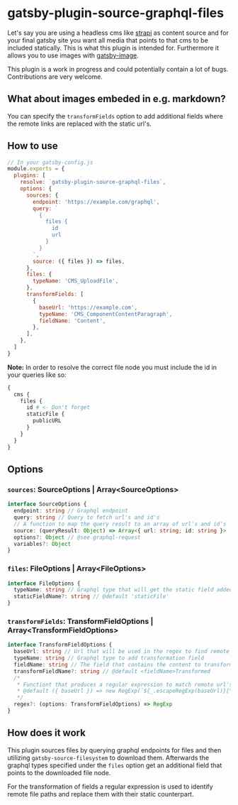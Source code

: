 # gatsby-plugin-source-graphql-files

Let's say you are using a headless cms like [strapi](http://strapi.de/) as content source and for your final gatsby site you want all media that points to that cms to be included statically. This is what this plugin is intended for. Furthermore it allows you to use images with [gatsby-image](https://www.gatsbyjs.org/packages/gatsby-image/).

This plugin is a work in progress and could potentially contain a lot of bugs. Contributions are very welcome.

## What about images embeded in e.g. markdown?

You can specify the `transformFields` option to add additional fields where the remote links are replaced with the static url's.

<!--
## Install

```
npm install --save gatsby-plugin-source-graphql-files
```
-->

## How to use

```js
// In your gatsby-config.js
module.exports = {
  plugins: [
    resolve: `gatsby-plugin-source-graphql-files`,
    options: {
      sources: {
        endpoint: 'https://example.com/graphql',
        query: `
          {
            files {
              id
              url
            }
          }
        `,
        source: ({ files }) => files,
      },
      files: {
        typeName: 'CMS_UploadFile',
      },
      transformFields: [
        {
          baseUrl: 'https://example.com',
          typeName: 'CMS_ComponentContentParagraph',
          fieldName: 'Content',
        },
      ],
    },
  ]
}
```

**Note:**
In order to resolve the correct file node you must include the id in your queries like so:

```graphql
{
  cms {
    files {
      id # <- Don't forget
      staticFile {
        publicURL
      }
    }
  }
}
```

## Options

### `sources`: SourceOptions | Array\<SourceOptions>

```ts
interface SourceOptions {
  endpoint: string // Graphql endpoint
  query: string // Query to fetch url's and id's
  // A function to map the query result to an array of url's and id's
  source: (queryResult: Object) => Array<{ url: string; id: string }>
  options?: Object // @see graphql-request
  variables?: Object
}
```

### `files`: FileOptions | Array\<FileOptions>

```ts
interface FileOptions {
  typeName: string // Graphql type that will get the static field added
  staticFieldName?: string // @default 'staticFile'
}
```

### `transformFields`: TransformFieldOptions | Array\<TransformFieldOptions>

```ts
interface TransformFieldOptions {
  baseUrl: string // Url that will be used in the regex to find remote file url's
  typeName: string // Graphql type to add transformation field
  fieldName: string // The field that contains the content to transform
  transformFieldName?: string // @default <fieldName>Transformed
  /*
   * Functiont that produces a regular expression to match remote url's
   * @default ({ baseUrl }) => new RegExp(`${_.escapeRegExp(baseUrl)}[^ )]+`, 'g')
   */
  regex?: (options: TransformFieldOptions) => RegExp
}
```

## How does it work

This plugin sources files by querying graphql endpoints for files and then utilizing `gatsby-source-filesystem` to download them. Afterwards the graphql types specified under the `files` option get an additional field that points to the downloaded file node.

For the transformation of fields a regular expression is used to identify remote file paths and replace them with their static counterpart.

